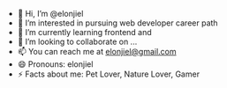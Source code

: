 - 👋 Hi, I’m @elonjiel
- 👀 I’m interested in pursuing web developer career path
- 🌱 I’m currently learning frontend and 
- 💞️ I’m looking to collaborate on ...
- 📫 You can reach me at elonjiel@gmail.com
- 😄 Pronouns: elonjiel
- ⚡ Facts about me: Pet Lover, Nature Lover, Gamer

<!---
elonjiel/elonjiel is a ✨ special ✨ repository because its `README.md` (this file) appears on your GitHub profile.
You can click the Preview link to take a look at your changes.
--->
